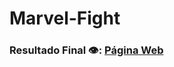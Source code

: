 # Marvel-Fight

### Resultado Final 👁️:  [Página Web](https://davi-perdigao.github.io/Marvel-Fight/index.html/)
